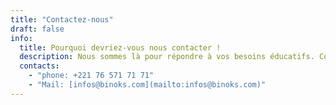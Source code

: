 ```yaml
---
title: "Contactez-nous"
draft: false
info: 
  title: Pourquoi devriez-vous nous contacter !
  description: Nous sommes là pour répondre à vos besoins éducatifs. Contactez-nous dès aujourd'hui et découvrez comment BINOKS peut vous aider.
  contacts: 
    - "phone: +221 76 571 71 71"
    - "Mail: [infos@binoks.com](mailto:infos@binoks.com)"
---
```


